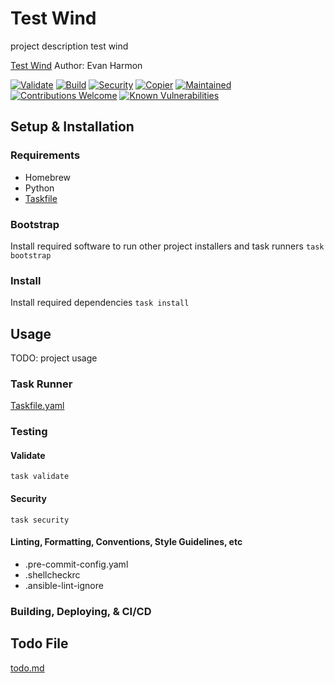 # Test Wind

project description test wind

[Test Wind](https://test-wind.com)
Author: Evan Harmon

[![Validate](https://github.com/evanharmon1/test-wind/actions/workflows/validate.yml/badge.svg)](https://github.com/evanharmon1/test-wind/actions/workflows/validate.yml)
[![Build](https://github.com/evanharmon1/test-wind/actions/workflows/build.yml/badge.svg)](https://github.com/evanharmon1/test-wind/actions/workflows/build.yml)
[![Security](https://github.com/evanharmon1/test-wind/actions/workflows/security.yml/badge.svg)](https://github.com/evanharmon1/test-wind/actions/workflows/security.yml)
[![Copier](https://img.shields.io/endpoint?url=https://raw.githubusercontent.com/copier-org/copier/master/img/badge/badge-grayscale-inverted-border-orange.json)](https://github.com/copier-org/copier)
[![Maintained](https://img.shields.io/badge/maintained%3F-yes-brightgreen.svg?style=flat-square)](https://github.com/onwidget)
[![Contributions Welcome](https://img.shields.io/badge/contributions-welcome-brightgreen.svg?style=flat-square)](https://github.com/onwidget/astrowind#contributing)
[![Known Vulnerabilities](https://snyk.io/test/github/onwidget/astrowind/badge.svg?style=flat-square)](https://snyk.io/test/github/onwidget/astrowind)

## Setup & Installation

### Requirements

- Homebrew
- Python
- [Taskfile](https://taskfile.dev/)

### Bootstrap

Install required software to run other project installers and task runners
`task bootstrap`

### Install

Install required dependencies
`task install`

## Usage

TODO: project usage

### Task Runner

[Taskfile.yaml](./Taskfile.yml)

### Testing

#### Validate

`task validate`

#### Security

`task security`

#### Linting, Formatting, Conventions, Style Guidelines, etc

- .pre-commit-config.yaml
- .shellcheckrc
- .ansible-lint-ignore

### Building, Deploying, & CI/CD

## Todo File

[todo.md](./todo.md)
